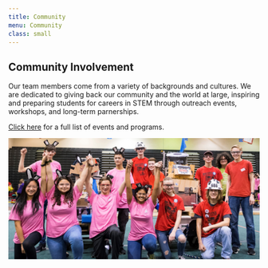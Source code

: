 ```yaml
---
title: Community
menu: Community
class: small
---
```


## **Community Involvement**

Our team members come from a variety of backgrounds and cultures. We are dedicated to giving back our community and the world at large, inspiring and preparing students for careers in STEM through outreach events, workshops, and long-term parnerships.

[Click here](/02.COMMUNITY) for a full list of events and programs.

![bunnybots](../../images/bunnybotsWidePose2018.jpg)
